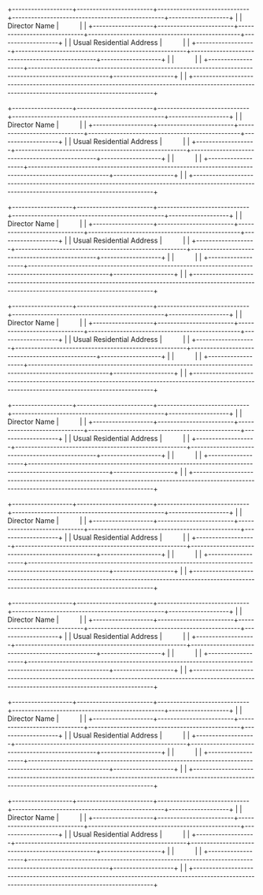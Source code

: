 +-------------------+------------------------+-----------------------------+------------------------------------------------+-------------------+
|                   | Director Name          |                                                                              |                   |
+-------------------+------------------------+-----------------------------+------------------------------------------------+-------------------+
|                   | Usual Residential Address                            |                                                |                   |
+-------------------+------------------------------------------------------+------------------------------------------------+-------------------+
|                   |                                                                                                       |                   |
+-------------------+-------------------------------------------------------------------------------------------------------+-------------------+
|                                                                                                                                               |
+-----------------------------------------------------------------------------------------------------------------------------------------------+

+-------------------+------------------------+-----------------------------+------------------------------------------------+-------------------+
|                   | Director Name          |                                                                              |                   |
+-------------------+------------------------+-----------------------------+------------------------------------------------+-------------------+
|                   | Usual Residential Address                            |                                                |                   |
+-------------------+------------------------------------------------------+------------------------------------------------+-------------------+
|                   |                                                                                                       |                   |
+-------------------+-------------------------------------------------------------------------------------------------------+-------------------+
|                                                                                                                                               |
+-----------------------------------------------------------------------------------------------------------------------------------------------+

+-------------------+------------------------+-----------------------------+------------------------------------------------+-------------------+
|                   | Director Name          |                                                                              |                   |
+-------------------+------------------------+-----------------------------+------------------------------------------------+-------------------+
|                   | Usual Residential Address                            |                                                |                   |
+-------------------+------------------------------------------------------+------------------------------------------------+-------------------+
|                   |                                                                                                       |                   |
+-------------------+-------------------------------------------------------------------------------------------------------+-------------------+
|                                                                                                                                               |
+-----------------------------------------------------------------------------------------------------------------------------------------------+

+-------------------+------------------------+-----------------------------+------------------------------------------------+-------------------+
|                   | Director Name          |                                                                              |                   |
+-------------------+------------------------+-----------------------------+------------------------------------------------+-------------------+
|                   | Usual Residential Address                            |                                                |                   |
+-------------------+------------------------------------------------------+------------------------------------------------+-------------------+
|                   |                                                                                                       |                   |
+-------------------+-------------------------------------------------------------------------------------------------------+-------------------+
|                                                                                                                                               |
+-----------------------------------------------------------------------------------------------------------------------------------------------+

+-------------------+------------------------+-----------------------------+------------------------------------------------+-------------------+
|                   | Director Name          |                                                                              |                   |
+-------------------+------------------------+-----------------------------+------------------------------------------------+-------------------+
|                   | Usual Residential Address                            |                                                |                   |
+-------------------+------------------------------------------------------+------------------------------------------------+-------------------+
|                   |                                                                                                       |                   |
+-------------------+-------------------------------------------------------------------------------------------------------+-------------------+
|                                                                                                                                               |
+-----------------------------------------------------------------------------------------------------------------------------------------------+

+-------------------+------------------------+-----------------------------+------------------------------------------------+-------------------+
|                   | Director Name          |                                                                              |                   |
+-------------------+------------------------+-----------------------------+------------------------------------------------+-------------------+
|                   | Usual Residential Address                            |                                                |                   |
+-------------------+------------------------------------------------------+------------------------------------------------+-------------------+
|                   |                                                                                                       |                   |
+-------------------+-------------------------------------------------------------------------------------------------------+-------------------+
|                                                                                                                                               |
+-----------------------------------------------------------------------------------------------------------------------------------------------+

+-------------------+------------------------+-----------------------------+------------------------------------------------+-------------------+
|                   | Director Name          |                                                                              |                   |
+-------------------+------------------------+-----------------------------+------------------------------------------------+-------------------+
|                   | Usual Residential Address                            |                                                |                   |
+-------------------+------------------------------------------------------+------------------------------------------------+-------------------+
|                   |                                                                                                       |                   |
+-------------------+-------------------------------------------------------------------------------------------------------+-------------------+
|                                                                                                                                               |
+-----------------------------------------------------------------------------------------------------------------------------------------------+

+-------------------+------------------------+-----------------------------+------------------------------------------------+-------------------+
|                   | Director Name          |                                                                              |                   |
+-------------------+------------------------+-----------------------------+------------------------------------------------+-------------------+
|                   | Usual Residential Address                            |                                                |                   |
+-------------------+------------------------------------------------------+------------------------------------------------+-------------------+
|                   |                                                                                                       |                   |
+-------------------+-------------------------------------------------------------------------------------------------------+-------------------+
|                                                                                                                                               |
+-----------------------------------------------------------------------------------------------------------------------------------------------+

+-------------------+------------------------+-----------------------------+------------------------------------------------+-------------------+
|                   | Director Name          |                                                                              |                   |
+-------------------+------------------------+-----------------------------+------------------------------------------------+-------------------+
|                   | Usual Residential Address                            |                                                |                   |
+-------------------+------------------------------------------------------+------------------------------------------------+-------------------+
|                   |                                                                                                       |                   |
+-------------------+-------------------------------------------------------------------------------------------------------+-------------------+
|                                                                                                                                               |
+-----------------------------------------------------------------------------------------------------------------------------------------------+
